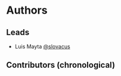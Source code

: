 <!-- Space: AnsibleRoleCommon -->
<!-- Parent: Project -->
<!-- Title: Project Authors -->

<!-- Label: AnsibleRoleCommon -->
<!-- Label: Project -->
<!-- Label: Authors -->
<!-- Include: docs/disclaimer.md -->
<!-- Include: ac:toc -->

# Authors

## Leads

- Luis Mayta [@slovacus](https://github.com/luismayta)

## Contributors (chronological)
